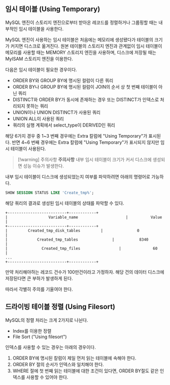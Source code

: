 ## 임시 테이블 (Using Temporary)

MySQL 엔진이 스토리지 엔진으로부터 받아온 레코드를 정렬하거나 그룹핑할 때는 내부적인 임시 테이블을 사용한다.

MySQL 엔진이 사용하는 임시 테이블은 처음에는 메모리에 생성됐다가 테이블의 크기가 커지면 디스크로 옮겨진다.
원본 테이블의 스토리지 엔진과 관계없이 임시 테이블이 메모리를 사용할 때는 MEMORY 스토리지 엔진을 사용하며, 디스크에 저장될 때는 MyISAM 스토리지 엔진을 이용한다.

다음은 임시 테이블이 필요한 경우이다.
- ORDER BY와 GROUP BY에 명시된 컬럼이 다른 쿼리
- ORDER BY나 GROUP BY에 명시된 컬럼이 JOIN의 순서 상 첫 번째 테이블이 아닌 쿼리
- DISTINCT와 ORDER BY가 동시에 존재하는 경우 또는 DISTINCT가 인덱스로 처리되지 못하는 쿼리
- UNION이나 UNION DISTINCT가 사용된 쿼리
- UNION ALL이 사용된 쿼리
- 쿼리의 실행 계획에서 select_type이 DERIVED인 쿼리

해당 6가지 경우 중 1~3 번째 경우에는 Extra 칼럼에 "Using Temporary"가 표시된다. 반면 4~6 번째 경우에는 Extra 칼럼에 "Using Temporary"가 표시되지 않지만 임시 테이블이 사용된다.

> [!warning] 주의사항
> **주의사항**
> 내부 임시 테이블이 크기가 커서 디스크에 생성되면 성능 이슈가 발생한다.

내부 임시 테이블이 디스크에 생성되었는지 여부를 파악하려면 아래의 명령어로 가능하다.
```SQL
SHOW SESSION STATUS LIKE 'Create_tmp%';
```
해당 쿼리의 결과로 생성된 임시 테이블의 상태를 파악할 수 있다.
```
+--------------------------+------------+ 
|                  Variable_name                     |          Value          |
+--------------------------+------------+ 
|         Created_tmp_disk_tables         |               0              |
|             Created_tmp_tables               |           8340           |
|               Created_tmp_files                 |              60             |
...
+--------------------------+------------+
```

만약 처리해야하는 레코드 건수가 100만건이라고 가정하자. 해당 건의 데이터 디스크에 저장된다면 큰 부하가 발생하게 된다.

따라서 각별히 주의를 기울여야 한다.

## 드라이빙 테이블 정렬 (Using Filesort)

MySQL의 정렬 처리는 크게 2가지로 나뉜다.
- Index를 이용한 정렬
- File Sort ("Using filesort")

인덱스를 사용할 수 있는 경우는 아래의 경우이다.
1. ORDER BY에 명시된 칼럼이 제일 먼저 읽는 테이블에 속해야 한다.
2. ORDER BY 절의 순서가 인덱스와 일치해야 한다.
3. WHERE 절에 첫 번째 읽는 테이블에 대한 조건이 있다면, ORDER BY절도 같은 인덱스를 사용할 수 있어야 한다.